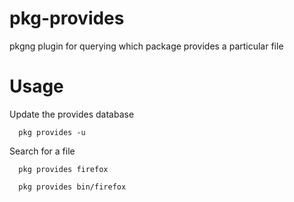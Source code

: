# pkg-provides
pkgng plugin for querying which package provides a particular file

# Usage

Update the provides database
```
  pkg provides -u
```
Search for a file
```
  pkg provides firefox
```
```
  pkg provides bin/firefox
```

